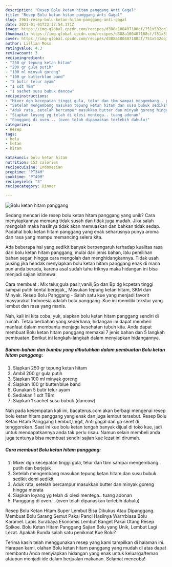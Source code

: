 ```yaml
---
description: "Resep Bolu ketan hitam panggang Anti Gagal"
title: "Resep Bolu ketan hitam panggang Anti Gagal"
slug: 2961-resep-bolu-ketan-hitam-panggang-anti-gagal
date: 2021-01-01T22:37:54.171Z
image: https://img-global.cpcdn.com/recipes/d388a100407180cf/751x532cq70/bolu-ketan-hitam-panggang-foto-resep-utama.jpg
thumbnail: https://img-global.cpcdn.com/recipes/d388a100407180cf/751x532cq70/bolu-ketan-hitam-panggang-foto-resep-utama.jpg
cover: https://img-global.cpcdn.com/recipes/d388a100407180cf/751x532cq70/bolu-ketan-hitam-panggang-foto-resep-utama.jpg
author: Lillian Moss
ratingvalue: 4.3
reviewcount: 3
recipeingredient:
- "250 gr tepung ketan hitam"
- "200 gr gula putih"
- "100 ml minyak goreng"
- "100 gr butterblue band"
- "5 butir telur ayam"
- "1 sdt TBm"
- "1 sachet susu bubuk dancow"
recipeinstructions:
- "Mixer dgn kecepatan tinggi gula, telur dan tbm sampai mengembang.. putih dan berjejak"
- "Setelah mengembang masukan tepung ketan hitam dan susu bubuk sedikit demi sedikit"
- "Aduk rata, setelah bercampur masukkan butter dan minyak goreng hingga merata"
- "Siapkan loyang yg telah di olesi mentega.. tuang adonan"
- "Panggang di oven... (oven telah dipanaskan terlebih dahulu)"
categories:
- Resep
tags:
- bolu
- ketan
- hitam

katakunci: bolu ketan hitam 
nutrition: 153 calories
recipecuisine: Indonesian
preptime: "PT34M"
cooktime: "PT49M"
recipeyield: "3"
recipecategory: Dinner

---
```



![Bolu ketan hitam panggang](https://img-global.cpcdn.com/recipes/d388a100407180cf/751x532cq70/bolu-ketan-hitam-panggang-foto-resep-utama.jpg)

Sedang mencari ide resep bolu ketan hitam panggang yang unik? Cara menyiapkannya memang tidak susah dan tidak juga mudah. Jika salah mengolah maka hasilnya tidak akan memuaskan dan bahkan tidak sedap. Padahal bolu ketan hitam panggang yang enak seharusnya punya aroma dan rasa yang mampu memancing selera kita.

Ada beberapa hal yang sedikit banyak berpengaruh terhadap kualitas rasa dari bolu ketan hitam panggang, mulai dari jenis bahan, lalu pemilihan bahan segar, hingga cara mengolah dan menghidangkannya. Tidak usah pusing jika hendak menyiapkan bolu ketan hitam panggang enak di mana pun anda berada, karena asal sudah tahu triknya maka hidangan ini bisa menjadi sajian istimewa.

Cara membuat : Mix telur,gula pasir,vanili,Sp dan Bp dg kcpetan tinggi sampai putih kental berjejak,, Masukan tepung ketan hitam, SKM dan Minyak. Resep Bolu Panggang - Salah satu kue yang menjadi favorit masyarakat Indonesia adalah bolu panggang. Kue ini memiliki tekstur yang lembut dan rasa yang manis.


Nah, kali ini kita coba, yuk, siapkan bolu ketan hitam panggang sendiri di rumah. Tetap berbahan yang sederhana, hidangan ini dapat memberi manfaat dalam membantu menjaga kesehatan tubuh kita. Anda dapat membuat Bolu ketan hitam panggang memakai 7 jenis bahan dan 5 langkah pembuatan. Berikut ini langkah-langkah dalam menyiapkan hidangannya.

<!--inarticleads1-->

##### Bahan-bahan dan bumbu yang dibutuhkan dalam pembuatan Bolu ketan hitam panggang:

1. Siapkan 250 gr tepung ketan hitam
1. Ambil 200 gr gula putih
1. Siapkan 100 ml minyak goreng
1. Siapkan 100 gr butter/blue band
1. Gunakan 5 butir telur ayam
1. Sediakan 1 sdt TBm
1. Siapkan 1 sachet susu bubuk (dancow)


Nah pada kesempatan kali ini, bacaterus.com akan berbagi mengenai resep bolu ketan hitam panggang yang enak dan juga lembut tersebut. Resep Bolu Ketan Hitam Panggang Lembut,Legit, Anti gagal dan ga seret di tenggorokan. Saat ini kue bolu ketan tengah banyak dijual di toko kue, jadi untuk mendapatkannya anda tak perlu risau. Namun selain membeli anda juga tentunya bisa membuat sendiri sajian kue lezat ini dirumah. 

<!--inarticleads2-->

##### Cara membuat Bolu ketan hitam panggang:

1. Mixer dgn kecepatan tinggi gula, telur dan tbm sampai mengembang.. putih dan berjejak
1. Setelah mengembang masukan tepung ketan hitam dan susu bubuk sedikit demi sedikit
1. Aduk rata, setelah bercampur masukkan butter dan minyak goreng hingga merata
1. Siapkan loyang yg telah di olesi mentega.. tuang adonan
1. Panggang di oven... (oven telah dipanaskan terlebih dahulu)


Resep Bolu Ketan Hitam Super Lembut Bisa Dikukus Atau Dipanggang. Membuat Bolu Sarang Semut Pakai Panci Hasilnya Warrrbiasa Bolu Karamel. Lapis Surabaya Ekonomis Lembut Banget Pakai Otang Resep Spikoe. Bolu Ketan Hitam Panggang Sajian Bolu yang Unik, Lembut Lagi Lezat. Apakah Bunda salah satu penikmat Kue Bolu? 

Terima kasih telah menggunakan resep yang kami tampilkan di halaman ini. Harapan kami, olahan Bolu ketan hitam panggang yang mudah di atas dapat membantu Anda menyiapkan hidangan yang enak untuk keluarga/teman ataupun menjadi ide dalam berjualan makanan. Selamat mencoba!

